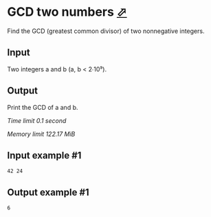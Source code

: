 # GCD two numbers [⬀](https://www.e-olymp.com/en/contests/9493/problems/83157)

Find the GCD (greatest common divisor) of two nonnegative integers.

## Input

Two integers a and b (a, b < 2∙10⁹).

## Output

Print the GCD of a and b.

*Time limit 0.1 second*

*Memory limit 122.17 MiB*


## Input example #1

```
42 24
```


## Output example #1

```
6
```
